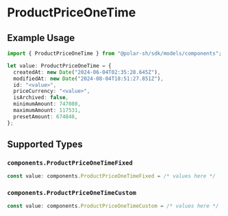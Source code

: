 # ProductPriceOneTime

## Example Usage

```typescript
import { ProductPriceOneTime } from "@polar-sh/sdk/models/components";

let value: ProductPriceOneTime = {
  createdAt: new Date("2024-06-04T02:35:28.645Z"),
  modifiedAt: new Date("2024-08-04T18:51:27.851Z"),
  id: "<value>",
  priceCurrency: "<value>",
  isArchived: false,
  minimumAmount: 747080,
  maximumAmount: 117531,
  presetAmount: 674848,
};
```

## Supported Types

### `components.ProductPriceOneTimeFixed`

```typescript
const value: components.ProductPriceOneTimeFixed = /* values here */
```

### `components.ProductPriceOneTimeCustom`

```typescript
const value: components.ProductPriceOneTimeCustom = /* values here */
```

